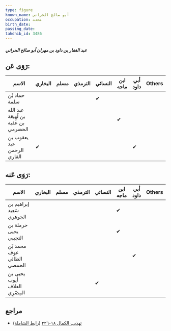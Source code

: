 ```yaml
---
type: figure
known_name: أبو صالح الحراني
occupation: محدث
birth_date:
passing_date:
tahdhib_id: 3486
---
```

##### عبد الغفار بن داود بن مهران أبو صالح الحراني

## رَوَى عَن:
| الاسم                                | البخاري | مسلم | الترمذي | النسائي | ابن ماجه | أبي داود | Others |
| ------------------------------------ | ------- | ---- | ------- | ------- | -------- | -------- | ------ |
| حماد بْن سلمة                        |         |      |         | ✔       |          |          |        |
| عبد الله بن لَهِيعَة بن عقبة الحضرمي |         |      |         |         | ✔        |          |        |
| يعقوب بن عبد الرحمن القاري           | ✔       |      |         |         |          | ✔        |        |
## رَوَى عَنه:
| الاسم                         | البخاري | مسلم | الترمذي | النسائي | ابن ماجه | أبي داود | Others |
| ----------------------------- | ------- | ---- | ------- | ------- | -------- | -------- | ------ |
| إبراهيم بن سَعِيد الجوهري     |         |      |         |         | ✔        |          |        |
| حرملة بن يحيى التجيبي         |         |      |         |         | ✔        |          |        |
| محمد بْن عوف الطائي الحمصي    |         |      |         |         |          | ✔        |        |
| يحيى بن أيوب العلاف المِصْرِي |         |      |         | ✔       |          |          |        |
## مراجع
- [تهذيب الكمال ١٨-٢٢٦](obsidian://open?vault=Tahdhib-al-Kamal&file=Figures/٣٤٨٦-عبد%20الغفار%20بن%20داود%20بن%20مهران%20أبو%20صالح%20الحراني) ([رابط الشاملة](https://shamela.ws/book/3722/9259))